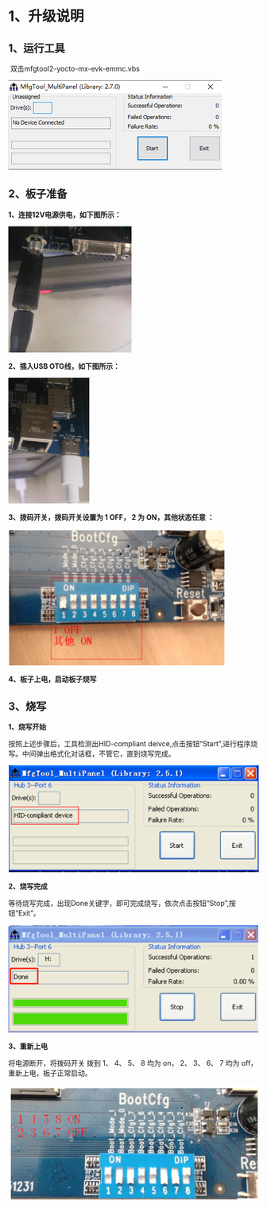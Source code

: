 # 1、升级说明



## 1、运行工具

​	双击mfgtool2-yocto-mx-evk-emmc.vbs



![image-20230523155838034](res/image-20230523155838034.png)

## 2、板子准备



**1、连接12V电源供电，如下图所示：**

<img src="res/image-20230523161147660.png" alt="image-20230523161147660" style="zoom:67%;" />



**2、插入USB OTG线，如下图所示：**

<img src="res/image-20230523161106449.png" alt="image-20230523161106449" style="zoom:67%;" />



**3、拨码开关，拨码开关设置为 1 OFF， 2 为 ON，其他状态任意  ：**

<img src="res/image-20230523160651760.png" alt="image-20230523160651760" style="zoom: 150%;" />

**4、板子上电，启动板子烧写**



## 3、烧写



**1、烧写开始**

按照上述步骤后，工具检测出HID-compliant deivce,点击按钮“Start”,进行程序烧写。中间弹出格式化对话框，不管它，直到烧写完成。  

![image-20230523161305180](res/image-20230523161305180.png)





**2、烧写完成**

等待烧写完成，出现Done关键字，即可完成烧写，依次点击按钮“Stop”,按钮“Exit”。

![image-20230523161709395](res/image-20230523161709395.png)





**3、重新上电**



将电源断开，将拨码开关 拨到 1、 4、 5、 8 均为 on， 2、 3、 6、 7 均为 off，重新上电，板子正常启动。

![image-20230523160625724](res/image-20230523160625724.png)

